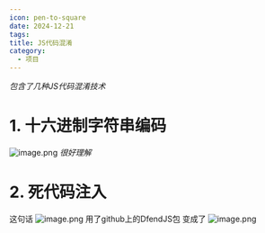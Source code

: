 ```yaml
---
icon: pen-to-square
date: 2024-12-21
tags: 
title: JS代码混淆
category:
  - 项目
---
```

*包含了几种JS代码混淆技术*
# 1. 十六进制字符串编码
![image.png](https://cdn.jsdelivr.net/gh/fakeppa/blog-img/20241221140010.png)
*很好理解*

# 2. 死代码注入
这句话
![image.png](https://cdn.jsdelivr.net/gh/fakeppa/blog-img/20241221140138.png)
用了github上的DfendJS包
变成了
![image.png](https://cdn.jsdelivr.net/gh/fakeppa/blog-img/20241221140202.png)

